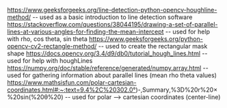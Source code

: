 https://www.geeksforgeeks.org/line-detection-python-opencv-houghline-method/ -- used as a basic introduction to line detection software
https://stackoverflow.com/questions/38044195/drawing-a-set-of-parallel-lines-at-various-angles-for-finding-the-mean-intercept -- used for help with rho, cos theta, sin theta
https://www.geeksforgeeks.org/python-opencv-cv2-rectangle-method/ -- used to create the rectangular mask shape
https://docs.opencv.org/3.4/d9/db0/tutorial_hough_lines.html -- used for help with houghLines
https://numpy.org/doc/stable/reference/generated/numpy.array.html -- used for gathering information about parallel lines (mean rho theta values)
https://www.mathsisfun.com/polar-cartesian-coordinates.html#:~:text=9.4%2C%20302.0°)-,Summary,%3D%20r%20×%20sin(%20θ%20) -- used for polar --> cartesian coordinates (center-line)


